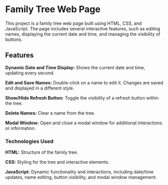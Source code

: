 # Family Tree Web Page

This project is a family tree web page built using HTML, CSS, and JavaScript.
The page includes several interactive features, such as editing names, displaying the current date and time, and managing the visibility of buttons.

## Features

**Dynamic Date and Time Display:** Shows the current date and time, updating every second.

**Edit and Save Names:** Double-click on a name to edit it. Changes are saved and displayed in a different style.

**Show/Hide Refresh Button:** Toggle the visibility of a refresh button within the tree.

**Delete Names:** Clear a name from the tree.

**Modal Window:** Open and close a modal window for additional interactions or information.

### Technologies Used

__HTML:__
  Structure of the family tree.

__CSS:__
  Styling for the tree and interactive elements.

__JavaScript:__
  Dynamic functionality and interactions, including date/time updates, name editing, button visibility, and modal window management.
 
